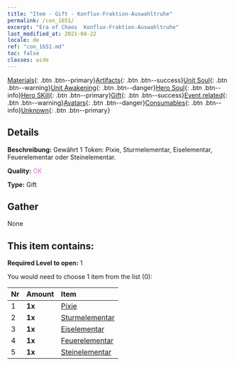 ```yaml
---
title: "Item - Gift - Konflux-Fraktion-Auswahltruhe"
permalink: /con_1651/
excerpt: "Era of Chaos  Konflux-Fraktion-Auswahltruhe"
last_modified_at: 2021-04-22
locale: de
ref: "con_1651.md"
toc: false
classes: wide
---
```

 [Materials](/ItemsDE/){: .btn .btn--primary}[Artifacts](/ItemsDE/Artifacts/){: .btn .btn--success}[Unit Soul](/ItemsDE/UnitSoul/){: .btn .btn--warning}[Unit Awakening](/ItemsDE/UnitAwakening/){: .btn .btn--danger}[Hero Soul](/ItemsDE/HeroSoul/){: .btn .btn--info}[Hero SKill](/ItemsDE/HeroSkill/){: .btn .btn--primary}[Gift](/ItemsDE/Gift/){: .btn .btn--success}[Event related](/ItemsDE/Events/){: .btn .btn--warning}[Avatars](/ItemsDE/Avatars/){: .btn .btn--danger}[Consumables](/ItemsDE/Consumables/){: .btn .btn--info}[Unknown](/ItemsDE/Unknown/){: .btn .btn--primary}

## Details
 **Beschreibung:** Gewährt 1 Token: Pixie, Sturmelementar, Eiselementar, Feuerelementar oder Steinelementar.

 **Quality:** <span style="color: #DA70D6">OK</span>

 **Type:** Gift

## Gather

  None

## This item contains:

 **Required Level to open:** 1

 You would need to choose 1 item from the list (0):

  | Nr | Amount |     Item    |
  |:---|:-------|:------------|
  | 1 |  **1x** | [Pixie](/ItemsDE/unt_262/) |  | 
  | 2 |  **1x** | [Sturmelementar](/ItemsDE/unt_263/) |  | 
  | 3 |  **1x** | [Eiselementar](/ItemsDE/unt_264/) |  | 
  | 4 |  **1x** | [Feuerelementar](/ItemsDE/unt_265/) |  | 
  | 5 |  **1x** | [Steinelementar](/ItemsDE/unt_266/) |  | 
